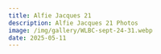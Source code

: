 ```yaml
---
title: Alfie Jacques 21
description: Alfie Jacques 21 Photos
image: /img/gallery/WLBC-sept-24-31.webp
date: 2025-05-11
---
```


